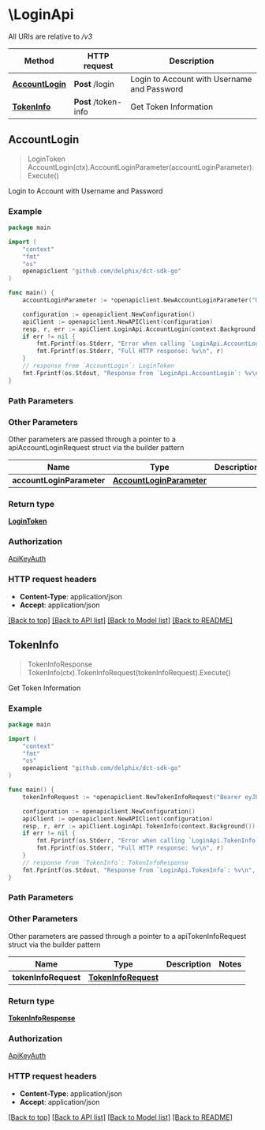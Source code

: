 # \LoginApi

All URIs are relative to */v3*

Method | HTTP request | Description
------------- | ------------- | -------------
[**AccountLogin**](LoginApi.md#AccountLogin) | **Post** /login | Login to Account with Username and Password 
[**TokenInfo**](LoginApi.md#TokenInfo) | **Post** /token-info | Get Token Information 



## AccountLogin

> LoginToken AccountLogin(ctx).AccountLoginParameter(accountLoginParameter).Execute()

Login to Account with Username and Password 

### Example

```go
package main

import (
    "context"
    "fmt"
    "os"
    openapiclient "github.com/delphix/dct-sdk-go"
)

func main() {
    accountLoginParameter := *openapiclient.NewAccountLoginParameter("Username_example", "Password_example") // AccountLoginParameter | 

    configuration := openapiclient.NewConfiguration()
    apiClient := openapiclient.NewAPIClient(configuration)
    resp, r, err := apiClient.LoginApi.AccountLogin(context.Background()).AccountLoginParameter(accountLoginParameter).Execute()
    if err != nil {
        fmt.Fprintf(os.Stderr, "Error when calling `LoginApi.AccountLogin``: %v\n", err)
        fmt.Fprintf(os.Stderr, "Full HTTP response: %v\n", r)
    }
    // response from `AccountLogin`: LoginToken
    fmt.Fprintf(os.Stdout, "Response from `LoginApi.AccountLogin`: %v\n", resp)
}
```

### Path Parameters



### Other Parameters

Other parameters are passed through a pointer to a apiAccountLoginRequest struct via the builder pattern


Name | Type | Description  | Notes
------------- | ------------- | ------------- | -------------
 **accountLoginParameter** | [**AccountLoginParameter**](AccountLoginParameter.md) |  | 

### Return type

[**LoginToken**](LoginToken.md)

### Authorization

[ApiKeyAuth](../README.md#ApiKeyAuth)

### HTTP request headers

- **Content-Type**: application/json
- **Accept**: application/json

[[Back to top]](#) [[Back to API list]](../README.md#documentation-for-api-endpoints)
[[Back to Model list]](../README.md#documentation-for-models)
[[Back to README]](../README.md)


## TokenInfo

> TokenInfoResponse TokenInfo(ctx).TokenInfoRequest(tokenInfoRequest).Execute()

Get Token Information 

### Example

```go
package main

import (
    "context"
    "fmt"
    "os"
    openapiclient "github.com/delphix/dct-sdk-go"
)

func main() {
    tokenInfoRequest := *openapiclient.NewTokenInfoRequest("Bearer eyJhbGciOiJIUzI1NiJ9.eyJzdWIiOiIyIiwiaXNzIjoiYXBpZ3ctc2VydmljZXMtYXBwIiwiaWF0IjoxNjYwMDI1MTczLCJlbWFpbCI6ImppdGVuZHJhLm1hdGh1ckBkZWxwaGl4LmNvbSIsInVzZXJuYW1lIjoidXNlci00MjciLCJleHAiOjE2NjAxMTE1NzN9._9LgnIlkKUr2KVqjeFYqru3GxJr2-ztSmP0XO3vBkRo") // TokenInfoRequest |  (optional)

    configuration := openapiclient.NewConfiguration()
    apiClient := openapiclient.NewAPIClient(configuration)
    resp, r, err := apiClient.LoginApi.TokenInfo(context.Background()).TokenInfoRequest(tokenInfoRequest).Execute()
    if err != nil {
        fmt.Fprintf(os.Stderr, "Error when calling `LoginApi.TokenInfo``: %v\n", err)
        fmt.Fprintf(os.Stderr, "Full HTTP response: %v\n", r)
    }
    // response from `TokenInfo`: TokenInfoResponse
    fmt.Fprintf(os.Stdout, "Response from `LoginApi.TokenInfo`: %v\n", resp)
}
```

### Path Parameters



### Other Parameters

Other parameters are passed through a pointer to a apiTokenInfoRequest struct via the builder pattern


Name | Type | Description  | Notes
------------- | ------------- | ------------- | -------------
 **tokenInfoRequest** | [**TokenInfoRequest**](TokenInfoRequest.md) |  | 

### Return type

[**TokenInfoResponse**](TokenInfoResponse.md)

### Authorization

[ApiKeyAuth](../README.md#ApiKeyAuth)

### HTTP request headers

- **Content-Type**: application/json
- **Accept**: application/json

[[Back to top]](#) [[Back to API list]](../README.md#documentation-for-api-endpoints)
[[Back to Model list]](../README.md#documentation-for-models)
[[Back to README]](../README.md)

